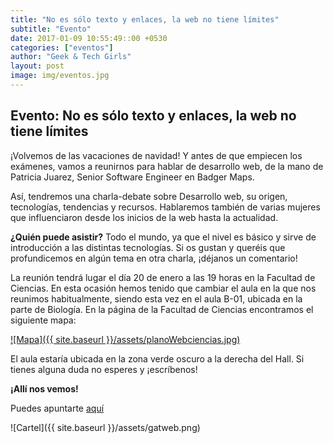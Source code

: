 ```yaml
---
title: "No es sólo texto y enlaces, la web no tiene límites"
subtitle: "Evento"
date: 2017-01-09 10:55:49::00 +0530
categories: ["eventos"]
author: "Geek & Tech Girls"
layout: post
image: img/eventos.jpg
---
```


## Evento: No es sólo texto y enlaces, la web no tiene límites

¡Volvemos de las vacaciones de navidad! Y antes de que empiecen los exámenes, vamos a reunirnos para hablar de desarrollo web, de la mano de Patricia Juarez, Senior Software Engineer en Badger Maps.

Así, tendremos una charla-debate sobre Desarrollo web, su origen, tecnologías, tendencias y recursos. Hablaremos también de varias mujeres que influenciaron desde los inicios de la web hasta la actualidad.

__¿Quién puede asistir?__ Todo el mundo, ya que el nivel es básico y sirve de introducción a las distintas tecnologías. Si os gustan y queréis que profundicemos en algún tema en otra charla, ¡déjanos un comentario!

La reunión tendrá lugar el día 20 de enero a las 19 horas en la Facultad de Ciencias. En esta ocasión hemos tenido que cambiar el aula en la que nos reunimos habitualmente, siendo esta vez en el aula B-01, ubicada en la parte de Biología. En la página de la Facultad de Ciencias encontramos el siguiente mapa:

[![Mapa]({{ site.baseurl }}/assets/planoWebciencias.jpg)](http://fciencias.ugr.es/facultad)

El aula estaría ubicada en la zona verde oscuro a la derecha del Hall.
Si tienes alguna duda no esperes y ¡escríbenos!

__¡Allí nos vemos!__

Puedes apuntarte [aquí](https://www.meetup.com/es-ES/Granada-Geek/events/236787520/)

![Cartel]({{ site.baseurl }}/assets/gatweb.png)
